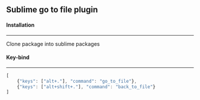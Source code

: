 ## Sublime go to file plugin

#### Installation
---
Clone package into sublime packages

#### Key-bind
---
```js
[
    {"keys": ["alt+."], "command": "go_to_file"},
    {"keys": ["alt+shift+."], "command": "back_to_file"}
]
```